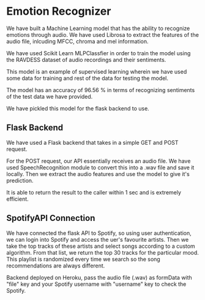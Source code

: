 # Emotion Recognizer

We have built a Machine Learning model that has the ability to recognize emotions through audio. We have used Librosa to extract the features of the audio file, inlcuding MFCC, chroma and mel information. 

We have used Scikit Learn MLPClassfier in order to train the model using the RAVDESS dataset of audio recordings and their sentiments.

This model is an example of supervised learning wherein we have used some data for training and rest of the data for testing the model. 

The model has an accuracy of 96.56 % in terms of recognizing sentiments of the test data we have provided. 

We have pickled this model for the flask backend to use. 

## Flask Backend

We have used a Flask backend that takes in a simple GET and POST request. 

For the POST request, our API essentially receives an audio file. We have used SpeechRecognition module to convert this into a .wav file and save it locally. Then we extract the audio features and use the model to give it's prediction. 

It is able to return the result to the caller within 1 sec and is extremely efficient. 

## SpotifyAPI Connection

We have connected the flask API to Spotify, so using user authentication, we can login into Spotify and access the uer's favourite artists. Then we take the top tracks of these artists and select songs according to a custom algorithm. From that list, we return the top 30 tracks for the particular mood. This playlist is randomized every time we search so the song recommendations are always different. 

Backend deployed on Heroku, pass the audio file (.wav) as formData with "file" key and your Spotify username with "username" key to check the Spotify.
